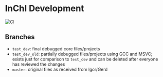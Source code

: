 # InChI Development

 ![CI](https://github.com/IUPAC-InChI/InChI_Dev/actions/workflows/ci.yml/badge.svg)

## Branches
* `test_dev`: final debugged core files/projects
* `test_dev_old`: partially debugged files/projects using GCC and MSVC; exists just for comparison to `test_dev` and can be deleted after everyone has reviewed the changes
* `master`: original files as received from Igor/Gerd
 
